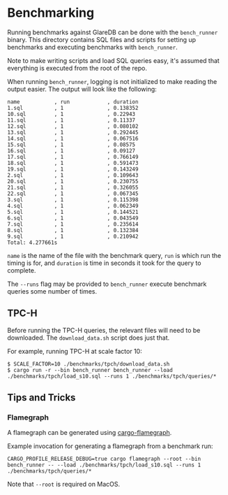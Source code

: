 # Benchmarking

Running benchmarks against GlareDB can be done with the `bench_runner` binary.
This directory contains SQL files and scripts for setting up benchmarks and
executing benchmarks with `bench_runner`.

Note to make writing scripts and load SQL queries easy, it's assumed that
everything is executed from the root of the repo.

When running `bench_runner`, logging is not initialized to make reading the
output easier. The output will look like the following:

```
name           , run            , duration       
1.sql          , 1              , 0.138352       
10.sql         , 1              , 0.22943        
11.sql         , 1              , 0.11337        
12.sql         , 1              , 0.080102       
13.sql         , 1              , 0.292445       
14.sql         , 1              , 0.067516       
15.sql         , 1              , 0.08575        
16.sql         , 1              , 0.09127        
17.sql         , 1              , 0.766149       
18.sql         , 1              , 0.591473       
19.sql         , 1              , 0.143249       
2.sql          , 1              , 0.109643       
20.sql         , 1              , 0.230755       
21.sql         , 1              , 0.326055       
22.sql         , 1              , 0.067345       
3.sql          , 1              , 0.115398       
4.sql          , 1              , 0.062349       
5.sql          , 1              , 0.144521       
6.sql          , 1              , 0.043549       
7.sql          , 1              , 0.235614       
8.sql          , 1              , 0.132384       
9.sql          , 1              , 0.210942       
Total: 4.277661s
```

`name` is the name of the file with the benchmark query, `run` is which run the
timing is for, and `duration` is time in seconds it took for the query to complete.

The `--runs` flag may be provided to `bench_runner` execute benchmark queries
some number of times.

## TPC-H

Before running the TPC-H queries, the relevant files will need to be downloaded.
The `download_data.sh` script does just that.

For example, running TPC-H at scale factor 10:

```shell
$ SCALE_FACTOR=10 ./benchmarks/tpch/download_data.sh
$ cargo run -r --bin bench_runner bench_runner --load ./benchmarks/tpch/load_s10.sql --runs 1 ./benchmarks/tpch/queries/*
```

## Tips and Tricks

### Flamegraph

A flamegraph can be generated using [cargo-flamegraph](https://github.com/flamegraph-rs/flamegraph).

Example invocation for generating a flamegraph from a benchmark run:

```shell
CARGO_PROFILE_RELEASE_DEBUG=true cargo flamegraph --root --bin bench_runner -- --load ./benchmarks/tpch/load_s10.sql --runs 1 ./benchmarks/tpch/queries/*
```

Note that `--root` is required on MacOS.
